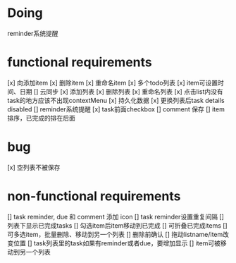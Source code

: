 # Doing
reminder系统提醒

# functional requirements
[x] 向添加item
[x] 删除item
[x] 重命名item
[x] 多个todo列表
[x] item可设置时间、日期
[] 云同步
[x] 添加列表
[x] 删除列表
[x] 重命名列表
[x] 点击list内没有task的地方应该不出现contextMenu
[x] 持久化数据
[x] 更换列表后task details disabled
[] reminder系统提醒
[x] task前面checkbox
[] comment 保存
[] item排序，已完成的排在后面

# bug
[x] 空列表不被保存

# non-functional requirements
[] task reminder, due 和 comment 添加 icon
[] task reminder设置重复间隔
[] 列表下显示已完成tasks
[] 勾选item后item移动到已完成
[] 可折叠已完成items
[] 可多选item，批量删除、移动到另一个列表
[] 删除前确认
[] 拖动listname/item改变位置
[] task列表里的task如果有reminder或者due，要增加显示
[] item可被移动到另一个列表
